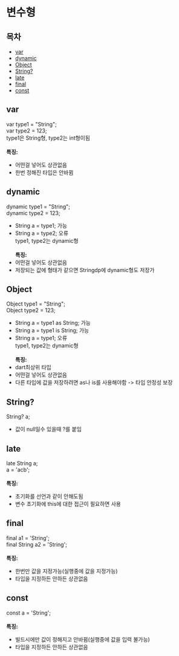 # 변수형

## 목차
- [var](#var)
- [dynamic](#dynamic)
- [Object](#object)
- [String?](#string)
- [late](#late)
- [final](#final)
- [const](#const)

## var
var type1 = "String";<br>
var type2 = 123;<br>
type1은 String형, type2는 int형이됨<br><br>
**특징:**
 - 어떤걸 넣어도 상관없음
 - 한번 정해진 타입은 안바뀜

## dynamic
dynamic type1 = "String";<br>
dynamic type2 = 123;<br>
 - String a = type1; 가능
 - String a = type2; 오류<br>
type1, type2는 dynamic형<br><br>
**특징:**
 - 어떤걸 넣어도 상관없음
 - 저장되는 값에 형태가 같으면 Stringdp에 dynamic형도 저장가

## Object
Object type1 = "String";<br>
Object type2 = 123;<br>
 - String a = type1 as String; 가능
 - String a = type1 is String; 가능
 - String a = type1; 오류<br>
type1, type2는 dynamic형<br><br>
**특징:**
 - dart최상위 타입
 - 어떤걸 넣어도 상관없음
 - 다른 타입에 값을 저장하려면 as나 is를 사용해야함 -> 타입 안정성 보장

## String?
String? a;<br>
 - 값이 null일수 있을때 ?를 붙임

## late
late String a;<br>
a = 'acb';<br><br>
**특징:**
 - 초기화를 선언과 같이 안해도됨
 - 변수 초기화에 this에 대한 접근이 필요하면 사용

## final
final a1 = 'String';<br>
final String a2 = 'String';<br><br>
**특징:**
 - 한번만 값을 지정가능(실행중에 값을 지정가능)
 - 타입을 지정하든 안하든 상관없음

## const
const a = 'String';<br><br>
**특징:**
 - 빌드시에만 값이 정해지고 안바뀜(실행중에 값을 입력 불가능)
 - 타입을 지정하든 안하든 상관없음
